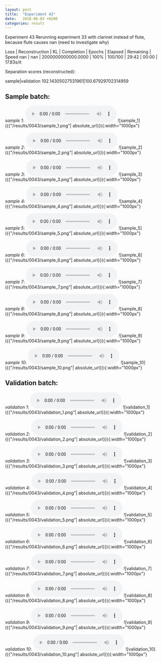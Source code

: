 ```yaml
---
layout: post
title:  "Experiment 43"
date:   2018-06-03 +0200
categories: result
---
```

Experiment 43
Rerunning experiment 33 with clarinet instead of flute, because flute causes nan (need to investigate why)

Loss | Reconstruction | KL | Completion | Epochs | Elapsed | Remaining | Speed
nan | nan | 2000000000000.0000 | 100% | 100/100 | 29:42 | 00:00 | 17.83s/it

Separation scores (reconstructed):

sample|validation
102.14305027531961|100.67929702314959

## **Sample batch**:
_sample 1_:
<audio src="/ResultsOverview/results/0043/sample_1.wav" controls preload></audio>
![sample_1]({{"/results/0043/sample_1.png"| absolute_url}}){:width="1000px"}

_sample 2_:
<audio src="/ResultsOverview/results/0043/sample_2.wav" controls preload></audio>
![sample_2]({{"/results/0043/sample_2.png"| absolute_url}}){:width="1000px"}

_sample 3_:
<audio src="/ResultsOverview/results/0043/sample_3.wav" controls preload></audio>
![sample_3]({{"/results/0043/sample_3.png"| absolute_url}}){:width="1000px"}

_sample 4_:
<audio src="/ResultsOverview/results/0043/sample_4.wav" controls preload></audio>
![sample_4]({{"/results/0043/sample_4.png"| absolute_url}}){:width="1000px"}

_sample 5_:
<audio src="/ResultsOverview/results/0043/sample_5.wav" controls preload></audio>
![sample_5]({{"/results/0043/sample_5.png"| absolute_url}}){:width="1000px"}

_sample 6_:
<audio src="/ResultsOverview/results/0043/sample_6.wav" controls preload></audio>
![sample_6]({{"/results/0043/sample_6.png"| absolute_url}}){:width="1000px"}

_sample 7_:
<audio src="/ResultsOverview/results/0043/sample_7.wav" controls preload></audio>
![sample_7]({{"/results/0043/sample_7.png"| absolute_url}}){:width="1000px"}

_sample 8_:
<audio src="/ResultsOverview/results/0043/sample_8.wav" controls preload></audio>
![sample_8]({{"/results/0043/sample_8.png"| absolute_url}}){:width="1000px"}

_sample 9_:
<audio src="/ResultsOverview/results/0043/sample_9.wav" controls preload></audio>
![sample_9]({{"/results/0043/sample_9.png"| absolute_url}}){:width="1000px"}

_sample 10_:
<audio src="/ResultsOverview/results/0043/sample_10.wav" controls preload></audio>
![sample_10]({{"/results/0043/sample_10.png"| absolute_url}}){:width="1000px"}

## **Validation batch**:
_validation 1_:
<audio src="/ResultsOverview/results/0043/validation_1.wav" controls preload></audio>
![validation_1]({{"/results/0043/validation_1.png"| absolute_url}}){:width="1000px"}

_validation 2_:
<audio src="/ResultsOverview/results/0043/validation_2.wav" controls preload></audio>
![validation_2]({{"/results/0043/validation_2.png"| absolute_url}}){:width="1000px"}

_validation 3_:
<audio src="/ResultsOverview/results/0043/validation_3.wav" controls preload></audio>
![validation_3]({{"/results/0043/validation_3.png"| absolute_url}}){:width="1000px"}

_validation 4_:
<audio src="/ResultsOverview/results/0043/validation_4.wav" controls preload></audio>
![validation_4]({{"/results/0043/validation_4.png"| absolute_url}}){:width="1000px"}

_validation 5_:
<audio src="/ResultsOverview/results/0043/validation_5.wav" controls preload></audio>
![validation_5]({{"/results/0043/validation_5.png"| absolute_url}}){:width="1000px"}

_validation 6_:
<audio src="/ResultsOverview/results/0043/validation_6.wav" controls preload></audio>
![validation_6]({{"/results/0043/validation_6.png"| absolute_url}}){:width="1000px"}

_validation 7_:
<audio src="/ResultsOverview/results/0043/validation_7.wav" controls preload></audio>
![validation_7]({{"/results/0043/validation_7.png"| absolute_url}}){:width="1000px"}

_validation 8_:
<audio src="/ResultsOverview/results/0043/validation_8.wav" controls preload></audio>
![validation_8]({{"/results/0043/validation_8.png"| absolute_url}}){:width="1000px"}

_validation 9_:
<audio src="/ResultsOverview/results/0043/validation_9.wav" controls preload></audio>
![validation_9]({{"/results/0043/validation_9.png"| absolute_url}}){:width="1000px"}

_validation 10_:
<audio src="/ResultsOverview/results/0043/validation_10.wav" controls preload></audio>
![validation_10]({{"/results/0043/validation_10.png"| absolute_url}}){:width="1000px"}
